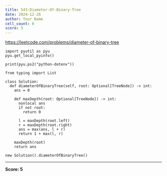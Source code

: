 ```yaml
---
title: 543-Diameter-Of-Binary-Tree
date: 2024-12-26
author: Your Name
cell_count: 6
score: 5
---
```


https://leetcode.com/problems/diameter-of-binary-tree


```
import pyutil as pyu
pyu.get_local_pyinfo()
```


```
print(pyu.ps2("python-dotenv"))
```


```
from typing import List
```


```
class Solution:
  def diameterOfBinaryTree(self, root: Optional[TreeNode]) -> int:
    ans = 0

    def maxDepth(root: Optional[TreeNode]) -> int:
      nonlocal ans
      if not root:
        return 0

      l = maxDepth(root.left)
      r = maxDepth(root.right)
      ans = max(ans, l + r)
      return 1 + max(l, r)

    maxDepth(root)
    return ans
```


```
new Solution().diameterOfBinaryTree()
```


---
**Score: 5**